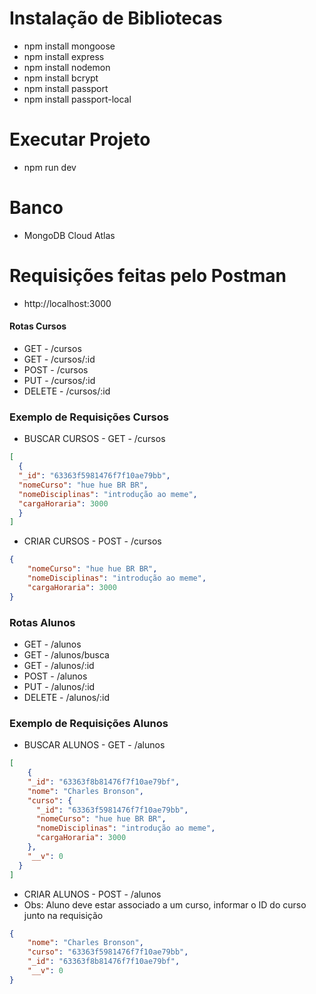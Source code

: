 # Instalação de Bibliotecas
- npm install mongoose
- npm install express
- npm install nodemon
- npm install bcrypt
- npm install passport
- npm install passport-local
# Executar Projeto
- npm run dev

# Banco
- MongoDB Cloud Atlas

# Requisições feitas pelo Postman

- http://localhost:3000

#### Rotas Cursos
- GET    - /cursos
- GET    - /cursos/:id
- POST   - /cursos
- PUT    - /cursos/:id
- DELETE - /cursos/:id

### Exemplo de Requisições Cursos

- BUSCAR CURSOS - GET - /cursos
```json
[
  {
  "_id": "63363f5981476f7f10ae79bb",
  "nomeCurso": "hue hue BR BR",
  "nomeDisciplinas": "introdução ao meme",
  "cargaHoraria": 3000
  }
]
```
- CRIAR CURSOS - POST - /cursos
```json
{
    "nomeCurso": "hue hue BR BR",
    "nomeDisciplinas": "introdução ao meme",
    "cargaHoraria": 3000
}
```


### Rotas Alunos

- GET    - /alunos
- GET    - /alunos/busca
- GET    - /alunos/:id
- POST   - /alunos
- PUT    - /alunos/:id
- DELETE - /alunos/:id

### Exemplo de Requisições Alunos
- BUSCAR ALUNOS - GET - /alunos
```json
[
    {
    "_id": "63363f8b81476f7f10ae79bf",
    "nome": "Charles Bronson",
    "curso": {
      "_id": "63363f5981476f7f10ae79bb",
      "nomeCurso": "hue hue BR BR",
      "nomeDisciplinas": "introdução ao meme",
      "cargaHoraria": 3000
    },
    "__v": 0
  }
]
```
- CRIAR ALUNOS - POST - /alunos
- Obs: Aluno deve estar associado a um curso, informar o ID do curso junto na requisição 
```json
{
    "nome": "Charles Bronson",
    "curso": "63363f5981476f7f10ae79bb",
    "_id": "63363f8b81476f7f10ae79bf",
    "__v": 0
}
```